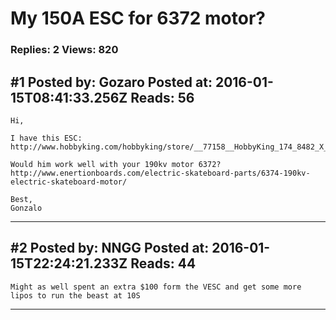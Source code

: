 # My 150A ESC for 6372 motor?

### Replies: 2 Views: 820

## \#1 Posted by: Gozaro Posted at: 2016-01-15T08:41:33.256Z Reads: 56

```
Hi,

I have this ESC: 
http://www.hobbyking.com/hobbyking/store/__77158__HobbyKing_174_8482_X_Car_Beast_Series_ESC_1_8_Scale_150A_EU_Warehouse_.html

Would him work well with your 190kv motor 6372?
http://www.enertionboards.com/electric-skateboard-parts/6374-190kv-electric-skateboard-motor/

Best,
Gonzalo
```

---
## \#2 Posted by: NNGG Posted at: 2016-01-15T22:24:21.233Z Reads: 44

```
Might as well spent an extra $100 form the VESC and get some more lipos to run the beast at 10S
```

---

